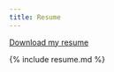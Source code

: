 ```yaml
---
title: Resume
---
```


<a href="/assets/downloads/Blake_Newsky.doc" download="Blake_Newsky.doc">Download my resume</a>

{% include resume.md %}
<br>
<br>
<br>
